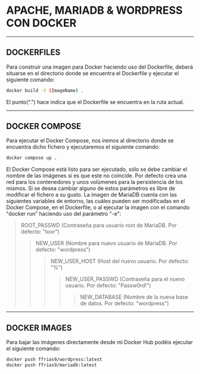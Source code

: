 # APACHE, MARIADB & WORDPRESS CON DOCKER

---

## **DOCKERFILES**

Para construir una imagen para Docker haciendo uso del Dockerfile, deberá situarse en el directorio donde se
encuentra el Dockerfile y ejecutar el siguiente comando:

```bash
docker build -t (ImageName) .
```

El punto(".") hace indica que el Dockerfile se encuentra en la ruta actual.

---

## **DOCKER COMPOSE**

Para ejecutar el Docker Compose, nos iremos al directorio donde se encuentra dicho fichero y ejecutaremos el
siguiente comando:

```bash
docker compose up .
```
El Docker Compose está listo para ser ejecutado, sólo se debe cambiar el nombre de las imágenes si es que este
no coincide. Por defecto crea una red para los contenedores y unos volúmenes para la persistencia de los
mismos. Si se desea cambiar alguno de estos parámetros es libre de modificar el fichero a su gusto.
La imagen de MariaDB cuenta con las siguientes variables de entorno, las cuáles pueden ser modificadas en el
Docker Compose, en el Dockerfile, o al ejecutar la imagen con el comando "docker run" haciendo uso del 
parámetro "-e":

>ROOT_PASSWD (Contraseña para usuario root de MariaDB. Por defecto: "toor")
>>NEW_USER (Nombre para nuevo usuario de MariaDB. Por defecto: "wordpress")
>>>NEW_USER_HOST (Host del nuevo usuario. Por defecto: "%")
>>>>NEW_USER_PASSWD (Contraseña para el nuevo usuario. Por defecto: "Passw0rd!")
>>>>>NEW_DATABASE (Nombre de la nueva base de datos. Por defecto: "wordpress")

---

## **DOCKER IMAGES**

Para bajar las imágenes directamente desde mi Docker Hub podéis ejecutar el
siguiente comando:

```bash
docker push ffrias9/wordpress:latest
docker push ffrias9/mariadb:latest
```
